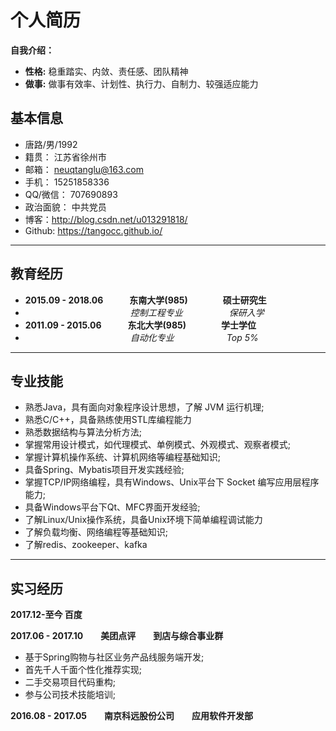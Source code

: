 # 个人简历
**自我介绍：**
- **性格:** 稳重踏实、内敛、责任感、团队精神 
- **做事:** 做事有效率、计划性、执行力、自制力、较强适应能力

## 基本信息

- 唐路/男/1992
- 籍贯：    江苏省徐州市
- 邮箱： neuqtanglu@163.com
- 手机： 15251858336
- QQ/微信：   707690893
- 政治面貌：  中共党员
- 博客：http://blog.csdn.net/u013291818/ 
- Github: https://tangocc.github.io/

-------------------
## 教育经历

- **2015.09 - 2018.06　　　东南大学(985)　　　　硕士研究生**  
- 　　　　　　　　　　　　_控制工程专业_　　　　　 _保研入学_
- **2011.09 - 2015.06　　　东北大学(985)　　　　学士学位**  
- 　　　　　　　　　　　　_自动化专业_　　　　　　_Top 5%_

-------------------
## 专业技能

- 熟悉Java，具有面向对象程序设计思想，了解 JVM 运行机理;
- 熟悉C/C++，具备熟练使用STL库编程能力
- 熟悉数据结构与算法分析方法;
- 掌握常用设计模式，如代理模式、单例模式、外观模式、观察者模式;
- 掌握计算机操作系统、计算机网络等编程基础知识;
- 具备Spring、Mybatis项目开发实践经验;
- 掌握TCP/IP网络编程，具有Windows、Unix平台下 Socket 编写应用层程序能力;
- 具备Windows平台下Qt、MFC界面开发经验;
- 了解Linux/Unix操作系统，具备Unix环境下简单编程调试能力
- 了解负载均衡、网络编程等基础知识;
- 了解redis、zookeeper、kafka

-------------------
## 实习经历

**2017.12-至今 百度**

**2017.06 - 2017.10　　美团点评　　到店与综合事业群**
-  基于Spring购物与社区业务产品线服务端开发;
-  首先千人千面个性化推荐实现;
-  二手交易项目代码重构;
-  参与公司技术技能培训;

**2016.08 - 2017.05　　南京科远股份公司　　应用软件开发部**



